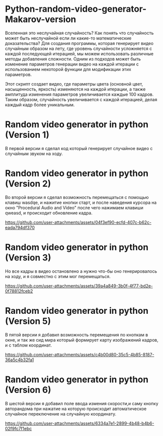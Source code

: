 # Python-random-video-generator-Makarov-version

Вселенная это неслучайная случайность? Как понять что случайность может быть неслучайной если ли какие-то математические доказательства? Для создания программы, которая генерирует видео случайным образом на лету, где уровень случайности усложняется с каждой последующей итерацией, мы можем использовать различные методы добавления сложности. Одним из подходов может быть изменение параметров генерации видео на каждой итерации с использованием некоторой функции для модификации этих параметров.

Этот скрипт создает видео, где параметры цвета (основной цвет, насыщенность, яркость) изменяются на каждой итерации, а также амплитуда изменения параметров увеличивается каждые 100 кадров. Таким образом, случайность увеличивается с каждой итерацией, делая каждый кадр более уникальным.

# Random video generator in python (Version 1)

В первой версии я сделал код который генерирует случайное видео с случайным звуком на ходу.

# Random video generator in python (Version 2)

Во второй версии я сделал возможность перемещаться с помощью клавиш wasdqe, и нажитие кнопки старт, и после наведения курсора на окно "Procedural Audio and Video" после чего нажимаем клавиши qweasd, и происходит обновление кадра.

https://github.com/user-attachments/assets/04f3ef90-ecfd-407c-b62c-eada794df370

# Random video generator in python (Version 3)

Но все кадры в видео остановлено а нужно что-бы оно генерировалось на ходу, и я совместно с этим мог перемещаться.

https://github.com/user-attachments/assets/39a4a849-3b0f-4f77-bd2e-0f78812fceb2

# Random video generator in python (Version 5)

В пятой версии я добавил возможность перемещения по кнопкам в окне, и так же сид мира который формирует карту изображений кадров, и с таблом координат.

https://github.com/user-attachments/assets/c4b00d80-35c5-4b85-8187-36a5c4b32fa1

# Random video generator in python (Version 6)

В шестой версии я добавил поле ввода измения скорости,и саму кнопку авторандома при нажатие на которую происходит автоматическое случайное переключение на случайную координату.

https://github.com/user-attachments/assets/6334a7e1-2899-4b48-b4b6-02f9fc7f1ebc

